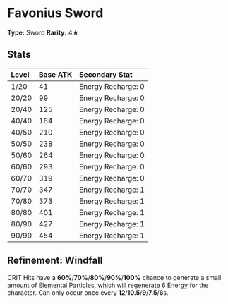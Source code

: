 # Favonius Sword

**Type:** Sword
**Rarity:** 4★

## Stats

| Level | Base ATK | Secondary Stat |
| :--- | :--- | :--- |
| 1/20 | 41 | Energy Recharge: 0 |
| 20/20 | 99 | Energy Recharge: 0 |
| 20/40 | 125 | Energy Recharge: 0 |
| 40/40 | 184 | Energy Recharge: 0 |
| 40/50 | 210 | Energy Recharge: 0 |
| 50/50 | 238 | Energy Recharge: 0 |
| 50/60 | 264 | Energy Recharge: 0 |
| 60/60 | 293 | Energy Recharge: 0 |
| 60/70 | 319 | Energy Recharge: 0 |
| 70/70 | 347 | Energy Recharge: 1 |
| 70/80 | 373 | Energy Recharge: 1 |
| 80/80 | 401 | Energy Recharge: 1 |
| 80/90 | 427 | Energy Recharge: 1 |
| 90/90 | 454 | Energy Recharge: 1 |

## Refinement: Windfall

CRIT Hits have a **60%**/**70%**/**80%**/**90%**/**100%** chance to generate a small amount of Elemental Particles, which will regenerate 6 Energy for the character. Can only occur once every **12**/**10.5**/**9**/**7.5**/**6**s.

